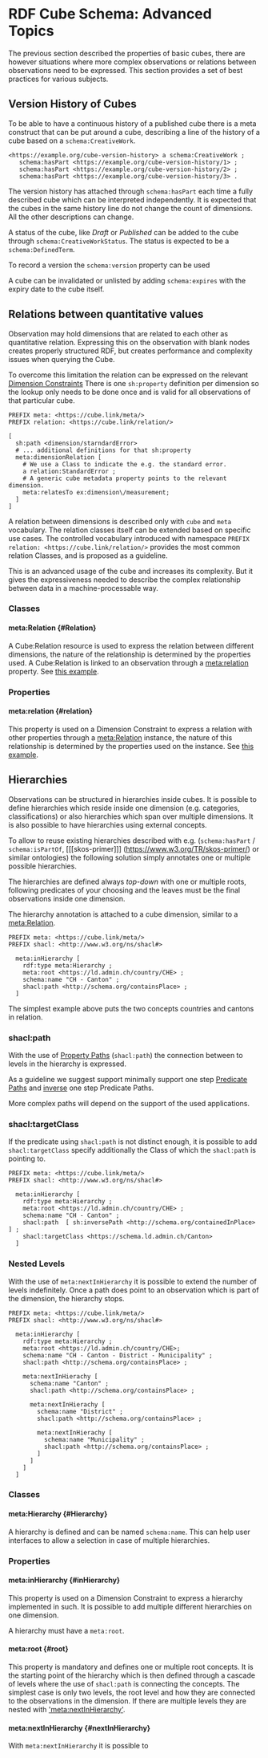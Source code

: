 # RDF Cube Schema: Advanced Topics

The previous section described the properties of basic cubes, there are however situations where more complex observations or relations between observations need to be expressed. This section provides a set of best practices for various subjects.

## Version History of Cubes

To be able to have a continuous history of a published cube there is a meta construct that can be put around a cube, describing a line of the history of a cube based on a `schema:CreativeWork`.

<aside class='example'>

```turtle
<https://example.org/cube-version-history> a schema:CreativeWork ;
   schema:hasPart <https://example.org/cube-version-history/1> ;
   schema:hasPart <https://example.org/cube-version-history/2> ;   
   schema:hasPart <https://example.org/cube-version-history/3> .
```

</aside>

The version history has attached through `schema:hasPart` each time a fully described cube which can be interpreted independently. It is expected that the cubes in the same history line do not change the count of dimensions. All the other descriptions can change.

A status of the cube, like *Draft* or *Published* can be added to the cube through `schema:CreativeWorkStatus`. The status is expected to be a `schema:DefinedTerm`.

To record a version the `schema:version` property can be used

A cube can be invalidated or unlisted by adding `schema:expires` with the expiry date to the cube itself.



## Relations between quantitative values


Observation may hold dimensions that are related to each other as quantitative relation. Expressing this on the observation with blank nodes creates properly structured RDF, but creates performance and complexity issues when querying the Cube.


To overcome this limitation the relation can be expressed on the relevant [Dimension Constraints](#dimensionconstraints)
There is one `sh:property` definition per dimension so the lookup only needs to be done once and is valid for all observations of that particular cube.

<aside class='example' id='relexample' title='Expressing the relation'>

```turtle
PREFIX meta: <https://cube.link/meta/>
PREFIX relation: <https://cube.link/relation/>
   
[ 
  sh:path <dimension/starndardError>
  # ... additional definitions for that sh:property
  meta:dimensionRelation [ 
    # We use a Class to indicate the e.g. the standard error.
    a relation:StandardError ;
    # A generic cube metadata property points to the relevant dimension.
    meta:relatesTo ex:dimension\/measurement;
  ]
]
```
</aside>
   
A relation between dimensions is described only with `cube` and `meta` vocabulary. The relation classes itself can be extended based on specific use cases. 
The controlled vocabulary introduced with namespace `PREFIX relation: <https://cube.link/relation/>` provides the most common relation Classes, and is proposed as a guideline.

This is an advanced usage of the cube and increases its complexity. But it gives the expressiveness needed to describe the complex relationship between data in a machine-processable way. 

### Classes

#### meta:Relation {#Relation}

A Cube:Relation resource is used to express the relation between different dimensions, the nature of the relationship is determined by the properties used. A Cube:Relation is linked to an observation through a [meta:relation](#relation) property. 
See [this example](#relexample).

### Properties

#### meta:relation {#relation}

This property is used on a Dimension Constraint to express a relation with other properties through a [meta:Relation](#Relation) instance, the nature of this relationship is determined by the properties used on the instance. 
See [this example](#relexample).










## Hierarchies


Observations can be structured in hierarchies inside cubes. It is possible to define hierarchies which reside inside one dimension (e.g. categories, classifications) or also hierarchies which span over multiple dimensions. It is also possible to have hierarchies using external concepts.

To allow to reuse existing hierarchies described with e.g. (`schema:hasPart` / `schema:isPartOf`, [[[skos-primer]]] (https://www.w3.org/TR/skos-primer/) or similar ontologies) the following solution simply annotates one or multiple possible hierarchies. 

The hierarchies are defined always *top-down* with one or multiple roots, following predicates of your choosing and the leaves must be the final observations inside one dimension.

The hierarchy annotation is attached to a cube dimension, similar to a [meta:Relation](#Relation).

<aside class='example'>

```turtle
PREFIX meta: <https://cube.link/meta/>
PREFIX shacl: <http://www.w3.org/ns/shacl#>

  meta:inHierarchy [
    rdf:type meta:Hierarchy ;
    meta:root <https://ld.admin.ch/country/CHE> ;
    schema:name "CH - Canton" ;
    shacl:path <http://schema.org/containsPlace> ;
  ]
```
</aside>

The simplest example above puts the two concepts countries and cantons in relation.

### shacl:path
With the use of [Property Paths](https://www.w3.org/TR/shacl/#property-paths) (`shacl:path`) the connection between to levels in the hierarchy is expressed.

As a guideline we suggest support minimally support one step [Predicate Paths](https://www.w3.org/TR/shacl/#property-path-predicate) and [inverse](https://www.w3.org/TR/shacl/#property-path-inverse) one step Predicate Paths.

More complex paths will depend on the support of the used applications.

### shacl:targetClass
If the predicate using `shacl:path` is not distinct enough, it is possible to add `shacl:targetClass` specify additionally the Class of which the `shacl:path` is pointing to.

<aside class='example'>

```turtle
PREFIX meta: <https://cube.link/meta/>
PREFIX shacl: <http://www.w3.org/ns/shacl#>

  meta:inHierarchy [
    rdf:type meta:Hierarchy ;
    meta:root <https://ld.admin.ch/country/CHE> ;
    schema:name "CH - Canton" ;
    shacl:path  [ sh:inversePath <http://schema.org/containedInPlace> ] ;
    shacl:targetClass <https://schema.ld.admin.ch/Canton>
  ]
```

</aside>

### Nested Levels

With the use of `meta:nextInHierarchy` it is possible to extend the number of levels indefinitely. Once a path does point to an observation which is part of the dimension, the hierarchy stops.

<aside class='example'>

```turtle
PREFIX meta: <https://cube.link/meta/>
PREFIX shacl: <http://www.w3.org/ns/shacl#>

  meta:inHierarchy [
    rdf:type meta:Hierarchy ;
    meta:root <https://ld.admin.ch/country/CHE>;
    schema:name "CH - Canton - District - Municipality" ;
    shacl:path <http://schema.org/containsPlace> ;

    meta:nextInHierachy [
      schema:name "Canton" ;
      shacl:path <http://schema.org/containsPlace> ;

      meta:nextInHierachy [
        schema:name "District" ;
        shacl:path <http://schema.org/containsPlace> ;

        meta:nextInHierachy [
          schema:name "Municipality" ;
          shacl:path <http://schema.org/containsPlace> ;
        ]
      ]
    ]
  ] 

```
</aside>

### Classes

#### meta:Hierarchy {#Hierarchy}

A hierarchy is defined and can be named `schema:name`. This can help user interfaces to allow a selection in case of multiple hierarchies.

### Properties

#### meta:inHierarchy {#inHierarchy}

This property is used on a Dimension Constraint to express a hierarchy implemented in such. It is possible to add multiple different hierarchies on one dimension.

A hierarchy must have a `meta:root`.


#### meta:root {#root}

This property is mandatory and defines one or multiple root concepts. It is the starting point of the hierarchy which is then defined through a cascade of levels where the use of `shacl:path` is connecting the concepts. The simplest case is only two levels, the root level and how they are connected to the observations in the dimension. If there are multiple levels they are nested with ['meta:nextInHierarchy'](#nextInHiearchy).

#### meta:nextInHierarchy {#nextInHierarchy}

With `meta:nextInHierarchy` it is possible to 



